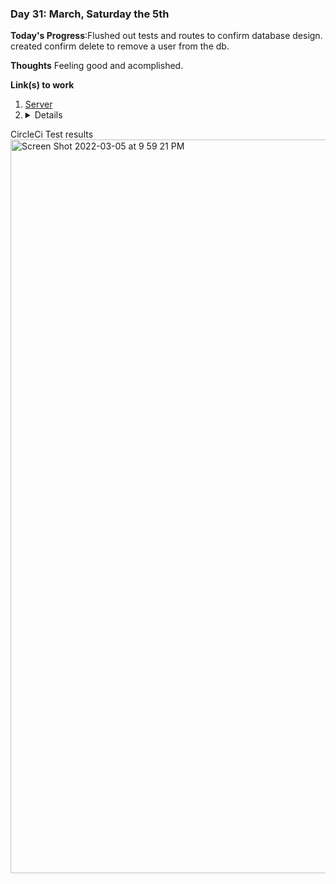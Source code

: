 ### Day 31: March, Saturday the 5th

**Today's Progress**:Flushed out tests and routes to confirm database design. created confirm delete to remove a user from the db.

**Thoughts** Feeling good and acomplished. 

**Link(s) to work**
1. [Server](https://github.com/SLO42/Clicker-App-Server/)
2. <details>
  <summary>CircleCi Test results</summary>
  
  <img width="1174" alt="Screen Shot 2022-03-05 at 9 59 21 PM" src="https://user-images.githubusercontent.com/16868451/156908683-70609248-849e-4513-bf5f-d452760cd4e1.png">
</details>
